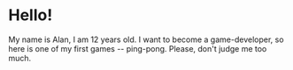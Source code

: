 # Hello!

My name is Alan, I am 12 years old. I want to become a game-developer, so here is one of my first games -- ping-pong. Please, don't judge me too much.
